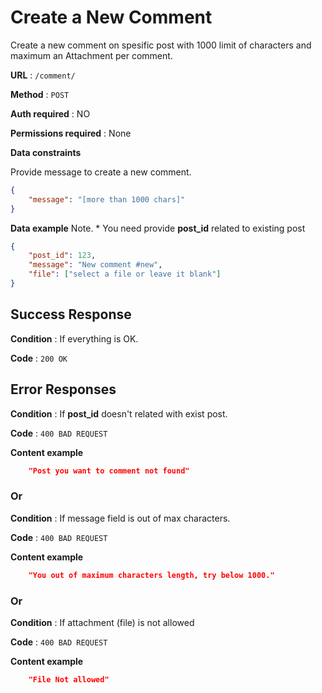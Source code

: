 # Create a New Comment

Create a new comment on spesific post with 1000 limit of characters and maximum an Attachment per comment.

**URL** : `/comment/`

**Method** : `POST`

**Auth required** : NO

**Permissions required** : None

**Data constraints**

Provide message to create a new comment.

```json
{
    "message": "[more than 1000 chars]"
}
```

**Data example**
Note.
    * You need provide **post_id** related to existing post

```json
{
    "post_id": 123,
    "message": "New comment #new",
    "file": ["select a file or leave it blank"]
}
```

## Success Response

**Condition** : If everything is OK.

**Code** : `200 OK`

## Error Responses

**Condition** : If **post_id** doesn't related with exist post.

**Code** : `400 BAD REQUEST`

**Content example**

```json
    "Post you want to comment not found"
```

### Or

**Condition** : If message field is out of max characters.

**Code** : `400 BAD REQUEST`

**Content example**

```json
    "You out of maximum characters length, try below 1000."
```

### Or

**Condition** : If attachment (file) is not allowed

**Code** : `400 BAD REQUEST`

**Content example**

```json
    "File Not allowed"
```